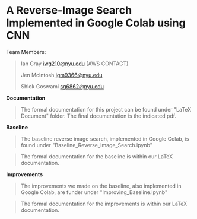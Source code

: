 # A Reverse-Image Search Implemented in Google Colab using CNN 

Team Members:
> Ian Gray iwg210@nyu.edu (AWS CONTACT) 
> 
> Jen McIntosh jgm9366@nyu.edu
> 
> Shlok Goswami sg6862@nyu.edu

**Documentation**
> The formal documentation for this project can be found under "LaTeX Document" folder. The final documentation is the indicated pdf. 

**Baseline** 
> The baseline reverse image search, implemented in Google Colab, is found under "Baseline_Reverse_Image_Search.ipynb"

>The formal documentation for the baseline is within our LaTeX documentation.

**Improvements**
> The improvements we made on the baseline, also implemented in Google Colab, are funder under "Improving_Baseline.ipynb"

>The formal documentation for the improvements is within our LaTeX documentation.
